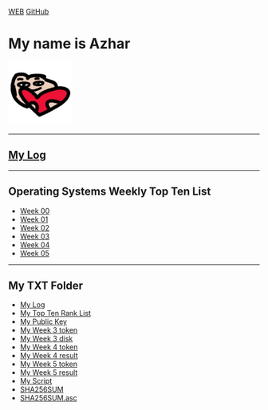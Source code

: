 ---
---

[WEB](https://azhar81.github.io/os202/)
[GitHub](https://github.com/azhar81/os202/)

# My name is Azhar <br>
<img src="heart.png" width="128">
<hr>

## [My Log](TXT/mylog.txt) <br>
<hr>

## Operating Systems Weekly Top Ten List
* [Week 00](W00/)
* [Week 01](W01/)
* [Week 02](W02/)
* [Week 03](W03/)
* [Week 04](W04/)
* [Week 05](W05/)
<hr>

## My TXT Folder
* [My Log](TXT/mylog.txt)
* [My Top Ten Rank List](TXT/myrank.txt)
* [My Public Key](TXT/mypubkey.txt)
* [My Week 3 token](TXT/myW03token.txt)
* [My Week 3 disk](TXT/myW03disk.txt)
* [My Week 4 token](TXT/myW04token.txt)
* [My Week 4 result](TXT/myW04.txt)
* [My Week 5 token](TXT/myW05token.txt)
* [My Week 5 result](TXT/myW05.txt)
* [My Script](TXT/myscript.sh)
* [SHA256SUM](TXT/SHA256SUM)
* [SHA256SUM.asc](TXT/SHA256SUM.asc)
